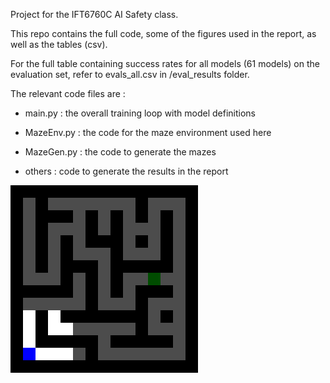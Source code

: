 Project for the IFT6760C AI Safety class.

This repo contains the full code, some of the figures used in the report, as well as the tables (csv).

For the full table containing success rates for all models (61 models) on the evaluation set, refer to evals_all.csv in /eval_results folder.

The relevant code files are : 
- main.py : the overall training loop with model definitions
- MazeEnv.py : the code for the maze environment used here
- MazeGen.py : the code to generate the mazes

- others : code to generate the results in the report

![7x7 best model success](figures/success_7_best.png)
